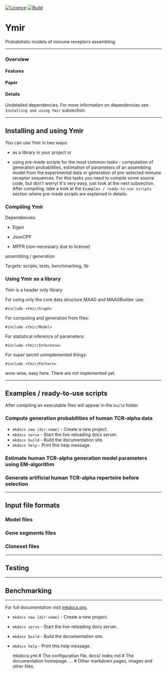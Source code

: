 [![Licence](https://img.shields.io/hexpm/l/plug.svg?style=flat-square)](http://www.apache.org/licenses/LICENSE-2.0)
[![Build](https://travis-ci.org/imminfo/ymir.svg?branch=master?style=flat-square)](https://travis-ci.org/imminfo/ymir)


# Ymir
Probabilistic models of immune receptors assembling

---

### Overview

#### Features

#### Paper

#### Details
Undetailed dependencies. For more information on dependencies see `Installing and using Ymir` subsection.

---

## Installing and using Ymir

You can use Ymir in two ways:

- as a library in your project or 

- using pre-made scripts for the most common tasks - computation of generation probabilities,
estimation of parameters of an assembling model from the experimental data or
generation of pre-selected immune receptor sequences. For this tasks you need to compile
some source code, but don't worry! It's very easy, just look at the next subsection. After compiling,
take a look at the `Examples / ready-to-use scripts` section where pre-made scripts are explained in details.

### Compiling Ymir

Dependencies:

- Eigen

- JsonCPP

- MPFR (non-necessary due to license)

assembling / generation

Targets: scripts, tests, benchmarking, lib

### Using Ymir as a library

Ymir is a header only library

For using only the core data structure MAAG and MAAGBuilder use:

    #include <Ymir/Graph>

For computing and generation from files:

    #include <Ymir/Model>

For statistical inference of parameters:

    #include <Ymir/Inference>

For super secret unimplemented things:
    
    #include <Ymir/Pattern>

wow-wow, easy here. There are not implemented yet.

---

## Examples / ready-to-use scripts

After compiling an executable files will appear in the `build` folder.

### Compute generation probabilities of human TCR-alpha data

* `mkdocs new [dir-name]` - Create a new project.
* `mkdocs serve` - Start the live-reloading docs server.
* `mkdocs build` - Build the documentation site.
* `mkdocs help` - Print this help message.

### Estimate human TCR-alpha generation model parameters using EM-algorithm

### Generate artificial human TCR-alpha repertoire before selection

---

## Input file formats

### Model files

### Gene segments files

### Cloneset files

---

## Testing

---

## Benchmarking

---

For full documentation visit [mkdocs.org](http://mkdocs.org).

* `mkdocs new [dir-name]` - Create a new project.
* `mkdocs serve` - Start the live-reloading docs server.
* `mkdocs build` - Build the documentation site.
* `mkdocs help` - Print this help message.

    mkdocs.yml    # The configuration file.
    docs/
        index.md  # The documentation homepage.
        ...       # Other markdown pages, images and other files.
